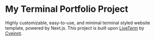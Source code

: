 # My Terminal Portfolio Project

Highly customizable, easy-to-use, and minimal terminal styled website template, powered by Next.js.
This project is built upon [LiveTerm](https://github.com/Cveinnt/LiveTerm) by [Cveinnt](https://github.com/Cveinnt).
